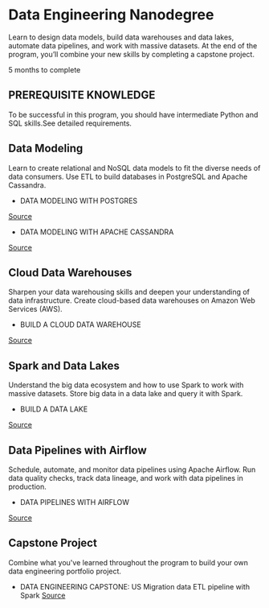 # Data Engineering Nanodegree
Learn to design data models, build data warehouses and data lakes, automate data pipelines, and work with massive datasets. At the end of the program, you’ll combine your new skills by completing a capstone project.

5 months to complete 

## PREREQUISITE KNOWLEDGE
To be successful in this program, you should have intermediate Python and SQL skills.See detailed requirements.

## Data Modeling
Learn to create relational and NoSQL data models to fit the diverse needs of data consumers. Use ETL to build databases in PostgreSQL and Apache Cassandra.
- DATA MODELING WITH POSTGRES

[Source](https://github.com/davidxnhu/Data-Engineering-Nanodegree/tree/main/P1%20Data-Modelling-with-Postgres)

- DATA MODELING WITH APACHE CASSANDRA

[Source](https://github.com/davidxnhu/Data-Engineering-Nanodegree/tree/main/P2%20Data-Modeling-with-Apache-Cassandra)


## Cloud Data Warehouses
Sharpen your data warehousing skills and deepen your understanding of data infrastructure. Create cloud-based data warehouses on Amazon Web Services (AWS).
- BUILD A CLOUD DATA WAREHOUSE

[Source](https://github.com/davidxnhu/Data-Engineering-Nanodegree/tree/main/P3%20Data-Warehouses)


## Spark and Data Lakes
Understand the big data ecosystem and how to use Spark to work with massive datasets. Store big data in a data lake and query it with Spark.
- BUILD A DATA LAKE

[Source](https://github.com/davidxnhu/Data-Engineering-Nanodegree/tree/main/P4%20Data-Lake)

## Data Pipelines with Airflow
Schedule, automate, and monitor data pipelines using Apache Airflow. Run data quality checks, track data lineage, and work with data pipelines in production.
- DATA PIPELINES WITH AIRFLOW

[Source](https://github.com/davidxnhu/Data-Engineering-Nanodegree/tree/main/P5%20Data-Pipelines)

## Capstone Project
Combine what you've learned throughout the program to build your own data engineering portfolio project. 
- DATA ENGINEERING CAPSTONE: US Migration data ETL pipeline with Spark
[Source](https://github.com/davidxnhu/Data-Engineering-Nanodegree/tree/main/P6%20Capstone-project)
